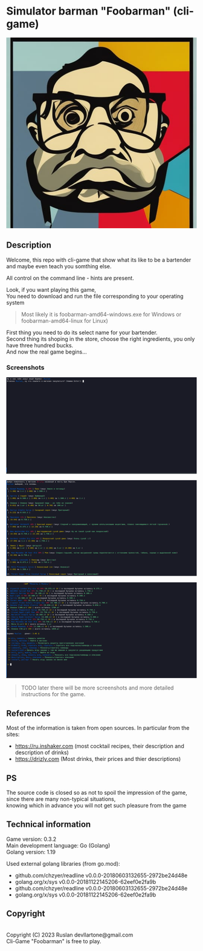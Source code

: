 
# Simulator barman "Foobarman" (cli-game)

<p align="center">
  <img src="./assets/logogame.jpg" alt="Foobarman cli-game"/>
</p>

## Description

Welcome, this repo with cli-game that show what its like to be a bartender <br>
and maybe even teach you somthing else.

All control on the command line - hints are present.

Look, if you want playing this game, <br>
You need to download and run the file corresponding to your operating system <br>
> Most likely it is foobarman-amd64-windows.exe for Windows or foobarman-amd64-linux for Linux)

First thing you need to do its select name for your bartender. <br>
Second thing its shoping in the store, choose the right ingredients, you only have three hundred bucks. <br>
And now the real game begins... 


### Screenshots

<p align="center">
  <img src="./assets/start_game.png" alt="Foobarman cli-game (start game)"/>
</p>
<p align="center">
  <img src="./assets/store.png" alt="Foobarman cli-game (store)"/>
</p>
<p align="center">
  <img src="./assets/bar.png" alt="Foobarman cli-game (bar)"/>
</p>

> TODO later there will be more screenshots and more detailed instructions for the game.

## References

Most of the information is taken from open sources. In particular from the sites:
- https://ru.inshaker.com (most cocktail recipes, their description and description of drinks)
- https://drizly.com (Most drinks, their prices and thier descriptions)

## PS 

The source code is closed so as not to spoil the impression of the game, <br> 
since there are many non-typical situations, <br>
knowing which in advance you will not get such pleasure from the game <br>

## Technical information

Game version: 0.3.2 <br>
Main development language: Go (Golang) <br>
Golang version: 1.19 <br>

Used external golang libraries (from go.mod):
- github.com/chzyer/readline v0.0.0-20180603132655-2972be24d48e 
- golang.org/x/sys v0.0.0-20181122145206-62eef0e2fa9b
- github.com/chzyer/readline v0.0.0-20180603132655-2972be24d48e
- golang.org/x/sys v0.0.0-20181122145206-62eef0e2fa9b

## Copyright
  <br>
  Copyright (C) 2023 Ruslan devllartone@gmail.com <br>
  Cli-Game "Foobarman" is free to play. <br>
